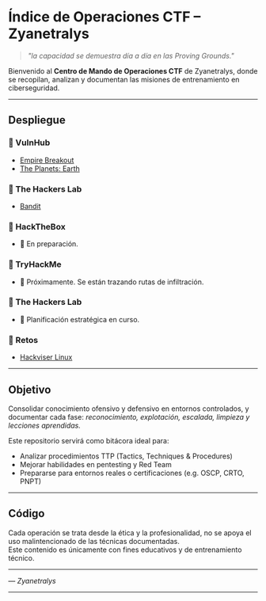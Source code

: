 # Índice de Operaciones CTF – Zyanetralys

> *"la capacidad se demuestra día a día en las Proving Grounds."*  

Bienvenido al **Centro de Mando de Operaciones CTF** de Zyanetralys, donde se recopilan, analizan y documentan las misiones de entrenamiento en ciberseguridad.

---

## Despliegue

### 📂 VulnHub
- [Empire Breakout](https://github.com/Zyanetralys/CTF/blob/main/EmpireBreakout.md)
- [The Planets: Earth](https://github.com/Zyanetralys/CTF/blob/main/ThePlanetsEarh.md)

### 📂 The Hackers Lab
- [Bandit](https://github.com/Zyanetralys/CTF/blob/main/Bandit.md)

### 📂 HackTheBox
- 🚧 En preparación.

### 📂 TryHackMe
- 🚧 Próximamente. Se están trazando rutas de infiltración.

### 📂 The Hackers Lab
- 🚧 Planificación estratégica en curso.

### 📂 Retos
- [Hackviser Linux](https://github.com/Zyanetralys/CTF/blob/main/Hackviser.md)

---

## Objetivo

Consolidar conocimiento ofensivo y defensivo en entornos controlados, y documentar cada fase: *reconocimiento, explotación, escalada, limpieza y lecciones aprendidas.*

Este repositorio servirá como bitácora ideal para:
- Analizar procedimientos TTP (Tactics, Techniques & Procedures)
- Mejorar habilidades en pentesting y Red Team
- Prepararse para entornos reales o certificaciones (e.g. OSCP, CRTO, PNPT)

---

## Código

Cada operación se trata desde la ética y la profesionalidad, no se apoya el uso malintencionado de las técnicas documentadas.  
Este contenido es únicamente con fines educativos y de entrenamiento técnico.

---

— *Zyanetralys*

---

